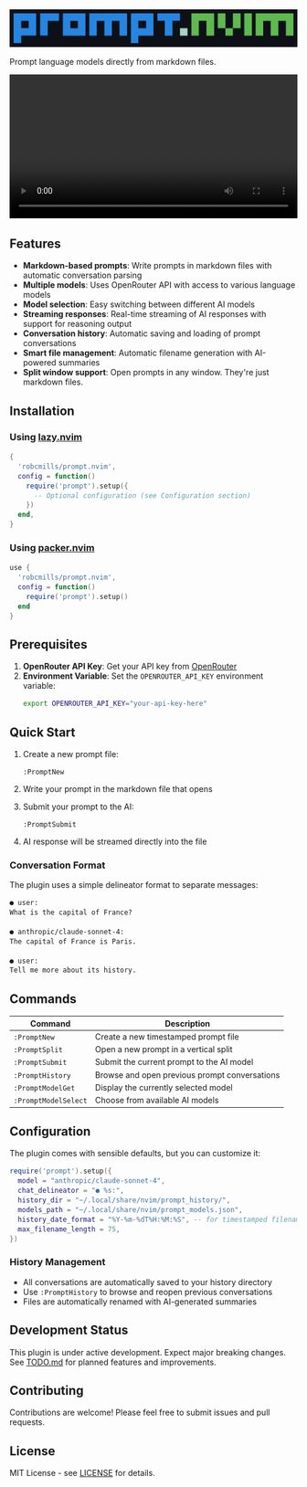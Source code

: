 <img alt="prompt.nvim logo" src="assets/logo.png" />

Prompt language models directly from markdown files.

<video src="assets/demo.mp4" controls="controls" width="100%"></video>

## Features

- **Markdown-based prompts**: Write prompts in markdown files with automatic conversation parsing
- **Multiple models**: Uses OpenRouter API with access to various language models
- **Model selection**: Easy switching between different AI models
- **Streaming responses**: Real-time streaming of AI responses with support for reasoning output
- **Conversation history**: Automatic saving and loading of prompt conversations
- **Smart file management**: Automatic filename generation with AI-powered summaries
- **Split window support**: Open prompts in any window. They're just markdown files.

## Installation

### Using [lazy.nvim](https://github.com/folke/lazy.nvim)

```lua
{
  'robcmills/prompt.nvim',
  config = function()
    require('prompt').setup({
      -- Optional configuration (see Configuration section)
    })
  end,
}
```

### Using [packer.nvim](https://github.com/wbthomason/packer.nvim)

```lua
use {
  'robcmills/prompt.nvim',
  config = function()
    require('prompt').setup()
  end
}
```

## Prerequisites

1. **OpenRouter API Key**: Get your API key from [OpenRouter](https://openrouter.ai/)
2. **Environment Variable**: Set the `OPENROUTER_API_KEY` environment variable:
   ```bash
   export OPENROUTER_API_KEY="your-api-key-here"
   ```

## Quick Start

1. Create a new prompt file:
   ```vim
   :PromptNew
   ```

2. Write your prompt in the markdown file that opens

3. Submit your prompt to the AI:
   ```vim
   :PromptSubmit
   ```

4. AI response will be streamed directly into the file

### Conversation Format

The plugin uses a simple delineator format to separate messages:

```markdown
● user:
What is the capital of France?

● anthropic/claude-sonnet-4:
The capital of France is Paris.

● user:
Tell me more about its history.
```

## Commands


| Command | Description |
|---------|-------------|
| `:PromptNew` | Create a new timestamped prompt file |
| `:PromptSplit` | Open a new prompt in a vertical split |
| `:PromptSubmit` | Submit the current prompt to the AI model |
| `:PromptHistory` | Browse and open previous prompt conversations |
| `:PromptModelGet` | Display the currently selected model |
| `:PromptModelSelect` | Choose from available AI models |


## Configuration

The plugin comes with sensible defaults, but you can customize it:

```lua
require('prompt').setup({
  model = "anthropic/claude-sonnet-4",
  chat_delineator = "● %s:",
  history_dir = "~/.local/share/nvim/prompt_history/",
  models_path = "~/.local/share/nvim/prompt_models.json",
  history_date_format = "%Y-%m-%dT%H:%M:%S", -- for timestamped filenames
  max_filename_length = 75,
})
```

### History Management

- All conversations are automatically saved to your history directory
- Use `:PromptHistory` to browse and reopen previous conversations
- Files are automatically renamed with AI-generated summaries

## Development Status

This plugin is under active development. Expect major breaking changes.
See [TODO.md](TODO.md) for planned features and improvements.

## Contributing

Contributions are welcome! Please feel free to submit issues and pull requests.

## License

MIT License - see [LICENSE](LICENSE) for details.
